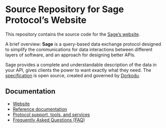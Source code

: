 # Source Repository for Sage Protocol’s Website

This repository contains the source code for the [Sage’s website](https://libre.dorkodu.com).

A brief overview: **Sage** is a query-based data exchange protocol designed to simplify the communications for data interactions between different layers of software, and an approach for designing better APIs. 

Sage provides a complete and understandable description of the data in your API, gives clients the power to want exactly what they need. The [specification](https://libre.dorkodu.com/sage/spec) is open source, created and governed by [Dorkodu](https://dorkodu.com). 

## Documentation
- [Website](https://libre.dorkodu.com/sage)
- [Reference documentation](https://libre.dorkodu.com/sage/walkthrough)
- [Protocol support, tools, and services](https://libre.dorkodu.com/sage/code)
- [Frequently Asked Questions (FAQ)](https://libre.dorkodu.com/sage/faq)
